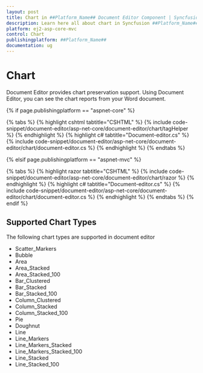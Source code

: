 ```yaml
---
layout: post
title: Chart in ##Platform_Name## Document Editor Component | Syncfusion
description: Learn here all about chart in Syncfusion ##Platform_Name## Document Editor component of Syncfusion Essential JS 2 and more.
platform: ej2-asp-core-mvc
control: Chart
publishingplatform: ##Platform_Name##
documentation: ug
---
```



# Chart

Document Editor provides chart preservation support. Using Document Editor, you can see the chart reports from your Word document.

{% if page.publishingplatform == "aspnet-core" %}

{% tabs %}
{% highlight cshtml tabtitle="CSHTML" %}
{% include code-snippet/document-editor/asp-net-core/document-editor/chart/tagHelper %}
{% endhighlight %}
{% highlight c# tabtitle="Document-editor.cs" %}
{% include code-snippet/document-editor/asp-net-core/document-editor/chart/document-editor.cs %}
{% endhighlight %}
{% endtabs %}

{% elsif page.publishingplatform == "aspnet-mvc" %}

{% tabs %}
{% highlight razor tabtitle="CSHTML" %}
{% include code-snippet/document-editor/asp-net-core/document-editor/chart/razor %}
{% endhighlight %}
{% highlight c# tabtitle="Document-editor.cs" %}
{% include code-snippet/document-editor/asp-net-core/document-editor/chart/document-editor.cs %}
{% endhighlight %}
{% endtabs %}
{% endif %}



## Supported Chart Types

The following chart types are supported in document editor
* Scatter_Markers
* Bubble
* Area
* Area_Stacked
* Area_Stacked_100
* Bar_Clustered
* Bar_Stacked
* Bar_Stacked_100
* Column_Clustered
* Column_Stacked
* Column_Stacked_100
* Pie
* Doughnut
* Line
* Line_Markers
* Line_Markers_Stacked
* Line_Markers_Stacked_100
* Line_Stacked
* Line_Stacked_100